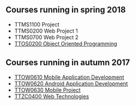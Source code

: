 ## Courses running in spring 2018

* TTMS1100 Project
* TTMS0200 Web Project 1
* TTMS0700 Web Project 2
* [TTOS0200 Object Oriented Programming](https://github.com/JAMK-IT/TTOS0200-Olio-ohjelmointi-media)

## Courses running in autumn 2017

* [TTOW0610 Mobile Application Development](http://student.labranet.jamk.fi/~mapas/s2017/TTOW0610/index.html#TTOW0610)
* [TTOW0620 Android Application Development](https://jamk-it.github.io/TTOW0620-Android-Application-Development/)
* [TTOW0630 Mobile Project](http://student.labranet.jamk.fi/~mapas/s2017/TTOW0610/index.html#TTOW0630)
* [TTZC0400 Web Technologies](http://student.labranet.jamk.fi/~mapas/s2017/TTZC0400/)
